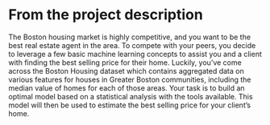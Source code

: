 # From the project description

The Boston housing market is highly competitive, and you want to be the best real estate agent in the area. 
To compete with your peers, you decide to leverage a few basic machine learning concepts to assist you and a client
with finding the best selling price for their home. Luckily, you’ve come across the Boston Housing dataset which contains 
aggregated data on various features for houses in Greater Boston communities, including the median value of homes for 
each of those areas. Your task is to build an optimal model based on a statistical analysis with the tools available. 
This model will then be used to estimate the best selling price for your client’s home.
